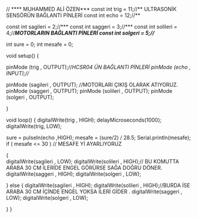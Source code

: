 // **** MUHAMMED ALİ ÖZEN***
const int trig = 11;//** ULTRASONİK  SENSÖRÜN BAĞLANTI PİNLERİ
const int echo = 12;//**

const int sagileri = 2;//***
const int saggeri = 3;//***
const int solileri = 4;//***MOTORLARIN BAĞLANTI PİNLERİ
const int solgeri = 5;//***

int  sure  = 0;
int  mesafe = 0;


void setup() {
  
  pinMode (trig , OUTPUT);//*HCSR04 ÜN BAĞLANTI PİNLERİ
  pinMode (echo , INPUT);//*
    
  pinMode (sagileri , OUTPUT); //MOTORLARI ÇIKIŞ OLARAK ATIYORUZ.
  pinMode (saggeri , OUTPUT);
  pinMode (solileri , OUTPUT);
  pinMode (solgeri , OUTPUT);
 



 }

void loop() {
  digitalWrite(trig , HIGH);
  delayMicroseconds(1000);
  digitalWrite(trig, LOW);

  sure = pulseIn(echo ,HIGH);
  mesafe = (sure/2) / 28.5;
  Serial.println(mesafe);
  if ( mesafe <= 30 ) // MESAFE Yİ AYARLIYORUZ
  

  {  
     digitalWrite(sagileri , LOW);
     digitalWrite(solileri , HIGH);// BU  KOMUTTA  ARABA 30 CM İLERİDE ENGEL GÖRÜRSE SAĞA DOĞRU DÖNER.
     digitalWrite(saggeri , HIGH);
     digitalWrite(solgeri , LOW);
    
    
  }
     else
  {
     digitalWrite(sagileri , HIGH);
     digitalWrite(solileri , HIGH);//BURDA İSE ARABA 30 CM İÇİNDE ENGEL YOKSA İLERİ GİDER .
     digitalWrite(saggeri , LOW);
     digitalWrite(solgeri , LOW);

  }
}
